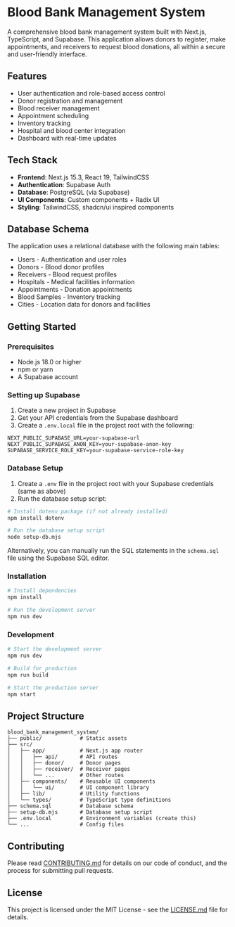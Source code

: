 # Blood Bank Management System

A comprehensive blood bank management system built with Next.js, TypeScript, and Supabase. This application allows donors to register, make appointments, and receivers to request blood donations, all within a secure and user-friendly interface.

## Features

- User authentication and role-based access control
- Donor registration and management
- Blood receiver management
- Appointment scheduling
- Inventory tracking
- Hospital and blood center integration
- Dashboard with real-time updates

## Tech Stack

- **Frontend**: Next.js 15.3, React 19, TailwindCSS
- **Authentication**: Supabase Auth
- **Database**: PostgreSQL (via Supabase)
- **UI Components**: Custom components + Radix UI
- **Styling**: TailwindCSS, shadcn/ui inspired components

## Database Schema

The application uses a relational database with the following main tables:

- Users - Authentication and user roles
- Donors - Blood donor profiles
- Receivers - Blood request profiles
- Hospitals - Medical facilities information
- Appointments - Donation appointments
- Blood Samples - Inventory tracking
- Cities - Location data for donors and facilities

## Getting Started

### Prerequisites

- Node.js 18.0 or higher
- npm or yarn
- A Supabase account

### Setting up Supabase

1. Create a new project in Supabase
2. Get your API credentials from the Supabase dashboard
3. Create a `.env.local` file in the project root with the following:

```
NEXT_PUBLIC_SUPABASE_URL=your-supabase-url
NEXT_PUBLIC_SUPABASE_ANON_KEY=your-supabase-anon-key
SUPABASE_SERVICE_ROLE_KEY=your-supabase-service-role-key
```

### Database Setup

1. Create a `.env` file in the project root with your Supabase credentials (same as above)
2. Run the database setup script:

```bash
# Install dotenv package (if not already installed)
npm install dotenv

# Run the database setup script
node setup-db.mjs
```

Alternatively, you can manually run the SQL statements in the `schema.sql` file using the Supabase SQL editor.

### Installation

```bash
# Install dependencies
npm install

# Run the development server
npm run dev
```

### Development

```bash
# Start the development server
npm run dev

# Build for production
npm run build

# Start the production server
npm start
```

## Project Structure

```
blood_bank_management_system/
├── public/            # Static assets
├── src/
│   ├── app/           # Next.js app router
│   │   ├── api/       # API routes
│   │   ├── donor/     # Donor pages
│   │   ├── receiver/  # Receiver pages
│   │   └── ...        # Other routes
│   ├── components/    # Reusable UI components
│   │   └── ui/        # UI component library
│   ├── lib/           # Utility functions
│   └── types/         # TypeScript type definitions
├── schema.sql         # Database schema
├── setup-db.mjs       # Database setup script
├── .env.local         # Environment variables (create this)
└── ...                # Config files
```

## Contributing

Please read [CONTRIBUTING.md](CONTRIBUTING.md) for details on our code of conduct, and the process for submitting pull requests.

## License

This project is licensed under the MIT License - see the [LICENSE.md](LICENSE.md) file for details.
